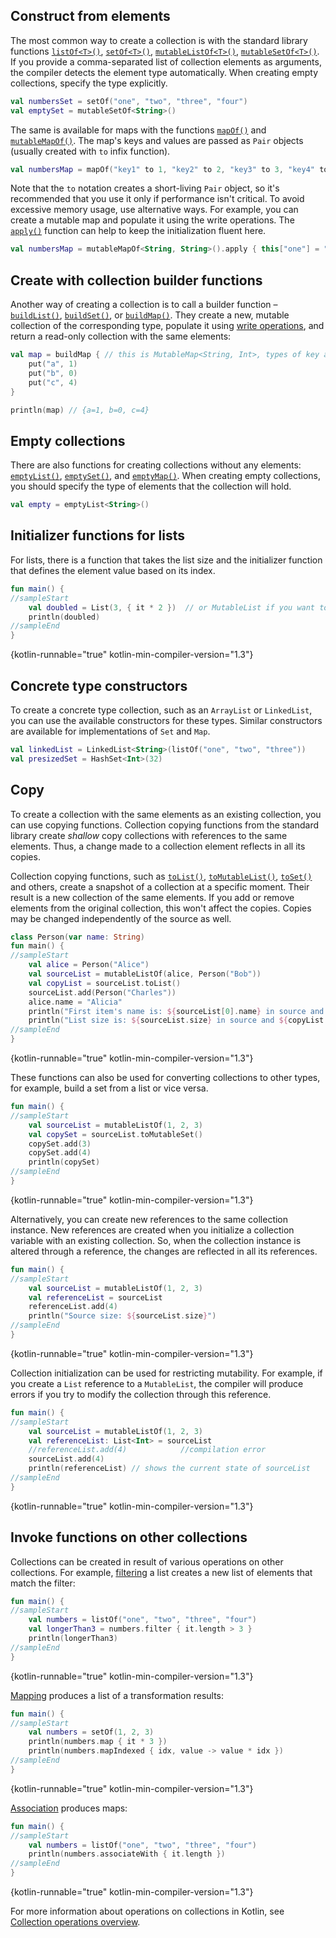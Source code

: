 [//]: # (title: Constructing collections)

## Construct from elements

The most common way to create a collection is with the standard library functions [`listOf<T>()`](https://kotlinlang.org/api/latest/jvm/stdlib/kotlin.collections/list-of.html),
[`setOf<T>()`](https://kotlinlang.org/api/latest/jvm/stdlib/kotlin.collections/set-of.html),
[`mutableListOf<T>()`](https://kotlinlang.org/api/latest/jvm/stdlib/kotlin.collections/mutable-list-of.html),
[`mutableSetOf<T>()`](https://kotlinlang.org/api/latest/jvm/stdlib/kotlin.collections/mutable-set-of.html).
If you provide a comma-separated list of collection elements as arguments, the compiler detects the element type
automatically. When creating empty collections, specify the type explicitly.

```kotlin
val numbersSet = setOf("one", "two", "three", "four")
val emptySet = mutableSetOf<String>()
```

The same is available for maps with the functions [`mapOf()`](https://kotlinlang.org/api/latest/jvm/stdlib/kotlin.collections/map-of.html)
and [`mutableMapOf()`](https://kotlinlang.org/api/latest/jvm/stdlib/kotlin.collections/mutable-map-of.html). The map's
keys and values are passed as `Pair` objects (usually created with `to` infix function).

```kotlin
val numbersMap = mapOf("key1" to 1, "key2" to 2, "key3" to 3, "key4" to 1)
```

Note that the `to` notation creates a short-living `Pair` object, so it's recommended that you use it only if performance
isn't critical. To avoid excessive memory usage, use alternative ways. For example, you can create a mutable map and
populate it using the write operations. The [`apply()`](scope-functions.md#apply) function can help to keep the
initialization fluent here.

```kotlin
val numbersMap = mutableMapOf<String, String>().apply { this["one"] = "1"; this["two"] = "2" }
```

## Create with collection builder functions

Another way of creating a collection is to call a builder function –
[`buildList()`](https://kotlinlang.org/api/latest/jvm/stdlib/kotlin.collections/build-list.html), [`buildSet()`](https://kotlinlang.org/api/latest/jvm/stdlib/kotlin.collections/build-set.html),
or [`buildMap()`](https://kotlinlang.org/api/latest/jvm/stdlib/kotlin.collections/build-map.html). They create a new,
mutable collection of the corresponding type, populate it using [write operations](collection-write.md),
and return a read-only collection with the same elements:

```kotlin
val map = buildMap { // this is MutableMap<String, Int>, types of key and value are inferred from the `put()` calls below
    put("a", 1)
    put("b", 0)
    put("c", 4)
}

println(map) // {a=1, b=0, c=4}
```

## Empty collections

There are also functions for creating collections without any elements: [`emptyList()`](https://kotlinlang.org/api/latest/jvm/stdlib/kotlin.collections/empty-list.html),
[`emptySet()`](https://kotlinlang.org/api/latest/jvm/stdlib/kotlin.collections/empty-set.html), and
[`emptyMap()`](https://kotlinlang.org/api/latest/jvm/stdlib/kotlin.collections/empty-map.html).
When creating empty collections, you should specify the type of elements that the collection will hold.

```kotlin
val empty = emptyList<String>()
```

## Initializer functions for lists

For lists, there is a function that takes the list size and the initializer function that defines the element value
based on its index.

```kotlin
fun main() {
//sampleStart
    val doubled = List(3, { it * 2 })  // or MutableList if you want to change its content later
    println(doubled)
//sampleEnd
}
```
{kotlin-runnable="true" kotlin-min-compiler-version="1.3"}

## Concrete type constructors

To create a concrete type collection, such as an `ArrayList` or `LinkedList`, you can use the available constructors for
these types. Similar constructors are available for implementations of `Set` and `Map`.

```kotlin
val linkedList = LinkedList<String>(listOf("one", "two", "three"))
val presizedSet = HashSet<Int>(32)
```

## Copy

To create a collection with the same elements as an existing collection, you can use copying functions. Collection
copying functions from the standard library create _shallow_ copy collections with references to the same elements.
Thus, a change made to a collection element reflects in all its copies.

Collection copying functions, such as [`toList()`](https://kotlinlang.org/api/latest/jvm/stdlib/kotlin.collections/to-list.html),
[`toMutableList()`](https://kotlinlang.org/api/latest/jvm/stdlib/kotlin.collections/to-mutable-list.html),
[`toSet()`](https://kotlinlang.org/api/latest/jvm/stdlib/kotlin.collections/to-set.html) and others, create a snapshot
of a collection at a specific moment. Their result is a new collection of the same elements.
If you add or remove elements from the original collection, this won't affect the copies. Copies may be changed
independently of the source as well.

```kotlin
class Person(var name: String)
fun main() {
//sampleStart
    val alice = Person("Alice")
    val sourceList = mutableListOf(alice, Person("Bob"))
    val copyList = sourceList.toList()
    sourceList.add(Person("Charles"))
    alice.name = "Alicia"
    println("First item's name is: ${sourceList[0].name} in source and ${copyList[0].name} in copy")
    println("List size is: ${sourceList.size} in source and ${copyList.size} in copy")
//sampleEnd
}
```
{kotlin-runnable="true" kotlin-min-compiler-version="1.3"}

These functions can also be used for converting collections to other types, for example, build a set from a list or vice versa.

```kotlin
fun main() {
//sampleStart
    val sourceList = mutableListOf(1, 2, 3)    
    val copySet = sourceList.toMutableSet()
    copySet.add(3)
    copySet.add(4)    
    println(copySet)
//sampleEnd
}
```
{kotlin-runnable="true" kotlin-min-compiler-version="1.3"}

Alternatively, you can create new references to the same collection instance. New references are created when you initialize a collection variable with an existing collection.
So, when the collection instance is altered through a reference, the changes are reflected in all its references.

```kotlin
fun main() {
//sampleStart
    val sourceList = mutableListOf(1, 2, 3)
    val referenceList = sourceList
    referenceList.add(4)
    println("Source size: ${sourceList.size}")
//sampleEnd
}
```
{kotlin-runnable="true" kotlin-min-compiler-version="1.3"}

Collection initialization can be used for restricting mutability. For example, if you create a `List` reference to a `MutableList`, the compiler will produce errors if you try to modify the collection through this reference.

```kotlin
fun main() {
//sampleStart 
    val sourceList = mutableListOf(1, 2, 3)
    val referenceList: List<Int> = sourceList
    //referenceList.add(4)            //compilation error
    sourceList.add(4)
    println(referenceList) // shows the current state of sourceList
//sampleEnd
}
```
{kotlin-runnable="true" kotlin-min-compiler-version="1.3"}

## Invoke functions on other collections

Collections can be created in result of various operations on other collections. For example, [filtering](collection-filtering.md)
a list creates a new list of elements that match the filter:

```kotlin
fun main() {
//sampleStart 
    val numbers = listOf("one", "two", "three", "four")  
    val longerThan3 = numbers.filter { it.length > 3 }
    println(longerThan3)
//sampleEnd
}
```
{kotlin-runnable="true" kotlin-min-compiler-version="1.3"}

[Mapping](collection-transformations.md#map) produces a list of a transformation results:

```kotlin
fun main() {
//sampleStart 
    val numbers = setOf(1, 2, 3)
    println(numbers.map { it * 3 })
    println(numbers.mapIndexed { idx, value -> value * idx })
//sampleEnd
}
```
{kotlin-runnable="true" kotlin-min-compiler-version="1.3"}

[Association](collection-transformations.md#associate) produces maps:

```kotlin
fun main() {
//sampleStart
    val numbers = listOf("one", "two", "three", "four")
    println(numbers.associateWith { it.length })
//sampleEnd
}
```
{kotlin-runnable="true" kotlin-min-compiler-version="1.3"}

For more information about operations on collections in Kotlin, see [Collection operations overview](collection-operations.md).
